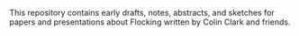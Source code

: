 This repository contains early drafts, notes, abstracts, and sketches for papers and presentations about Flocking written by Colin Clark and friends.

